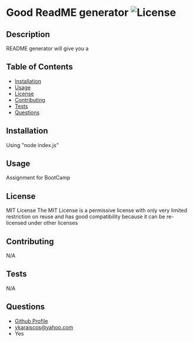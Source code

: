 # Good ReadME generator ![License](https://img.shields.io/badge/License-MIT%202.0-blue.svg)
  ## Description
  README generator will give you a
  ## Table of Contents
  - [Installation](#installation)
  - [Usage](#usage)
  - [License](#license)
  - [Contributing](#contributing)
  - [Tests](#tests)
  - [Questions](#questions)
  ## Installation
  Using "node index.js"
  ## Usage
  Assignment for BootCamp
  ## License
  MIT License
  The MIT License is a permissive license with only very limited restriction on reuse and has good compatibility because it can be re-licensed under other licenses
  ## Contributing
  N/A
  ## Tests
  N/A
  ## Questions
  - [Github Profile](https://github.com/KarazKOS)
  - ykaraiscos@yahoo.com
  - Yes
  